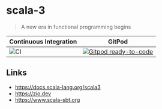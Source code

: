 # scala-3

> A new era in functional programming begins

| Continuous Integration | GitPod |
|------------------------|--------|
| ![CI](https://github.com/butcherless/scala-3/workflows/Scala%20CI/badge.svg) | [![Gitpod ready-to-code](https://img.shields.io/badge/Gitpod-ready--to--code-blue?logo=gitpod)](https://gitpod.io/#https://github.com/butcherless/scala-3) |

## Links

- https://docs.scala-lang.org/scala3
- https://zio.dev
- https://www.scala-sbt.org